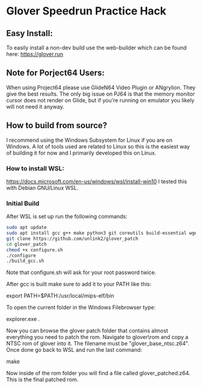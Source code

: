 # Glover Speedrun Practice Hack


## Easy Install:

To easily install a non-dev build use the web-builder which can be found here:
https://glover.run

## Note for Porject64 Users:

When using Project64 please use GlideN64 Video Plugin or ANgrylion.
They give the best results. The only big issue on PJ64 is that the
memory monitor cursor does not render on Glide, but if you're running on emulator
you likely will not need it anyway.


## How to build from source?

I recommend using the Windows Subsystem for Linux if you are on Windows.
A lot of tools used are related to Linux so this is the easiest way of building it for now and I primarily developed this on Linux.
### How to install WSL:

https://docs.microsoft.com/en-us/windows/wsl/install-win10
I tested this with Debian GNU/Linux WSL.

### Initial Build

After WSL is set up run the following commands:
```bash
sudo apt update
sudo apt install gcc g++ make python3 git coreutils build-essential wget texinfo libgmp-dev libmpfr-dev libmpc-dev
git clone https://github.com/unlink2/glover_patch
cd glover_patch
chmod +x configure.sh
./configure
./build_gcc.sh
```

Note that configure.sh will ask for your root password twice.

After gcc is built make sure to add it to your PATH like this:

export PATH=$PATH:/usr/local/mips-elf/bin

To open the current folder in the Windows Filebrowser type:

explorer.exe .

Now you can browse the glover patch folder that contains almost everything you need to patch the rom.
Navigate to glover\rom and copy a NTSC rom of glover into it. The filename must be "glover_base_ntsc.z64".
Once done go back to WSL and run the last command:

make

Now inside of the rom folder you will find a file called glover_patched.z64. This is the final patched rom.

